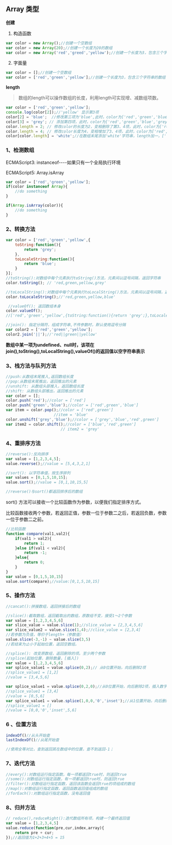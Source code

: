 ## Array 类型

**创建**

1. 构造函数

```javascript
var color = new Array();//创建一个空数组
var color = new Array(20);//创建一个长度为20的数组
var color = new Array('red','greed','yellow');//创建一个长度为3，包含三个字符串的数组
```

2. 字面量

```javascript
var color = [];//创建一个空数组
var color = ['red','green','yellow'];//创建一个长度为3，包含三个字符串的数组
```

**length**

> 数组的length可以操作数组的长度，利用length可实现增、减数组项数。

```javascript
var color = ['red','green','yellow'];
console.log(color[2]);//'yellow' 显示第3项
color[2] = 'blue';  //修改第三项为'blue',此时，color为['red','green','blue']
color[3] = 'grey'; // 添加第四项，此时，color为['red','green','blue','grey']
color.length = 2; // 修改color的长度为2，变相删除了第3、4项，此时，color为['red','green']
color.length = 4; // 修改color长度为4，变相增加了3、4项，此时，color为['red','green',undefined,undefined]
color[color.length] = 'white';//在数组末尾添加'white'字符串，length加一，['red','green',undefined,undefined,'white']
```

### 1、检测数组

ECMAScript3: instanceof----如果只有一个全局执行环境

ECMAScript5: Array.isArray

```javascript
var color = ['red','green','yellow'];
if(color instanceof Array){
    //do something
}

if(Array.isArray(color)){
    //do something
}
```

### 2、转换方法

```javascript
var color = ['red','green','yellow',{
    toString:function(){
        return 'grey';
    },
    toLocaleString:function(){
        return 'blue';
    }
}];
//toString():对数组中每个元素执行toString()方法，元素间以逗号间隔，返回字符串
color.toString(); // 'red,green,yellow,grey'

//toLocalString():对数组中每个元素执行toLocalString()方法，元素间以逗号间隔，返回字符串
color.toLocaleString();//'red,green,yellow,blue'

 //valueOf(): 返回数组本身
color.valueOf();
//['red','green','yellow',{toString:function(){return 'grey';},toLocaleString:function(){return 'blue';}}];

//join(): 指定分隔符，组成字符串,不传参数时，默认使用逗号分隔
var color2 = ['red','green','yellow'];
color2.join('||');//'red||green||yellow'
```

**数组中某一项为undefined、null时，该项在join(),toString(),toLocalString(),valueOf()的返回值以空字符串表示**

### 3、栈方法与队列方法

```javascript
//push:从数组末尾推入,返回数组长度
//pop:从数组末尾推出，返回推出的元素
//unshift: 从数组头部推入，返回数组长度
//shift: 从数组头部推出，返回推出的元素
var color = [];
color.push('red');//color = ['red']
color.push('green','blue');//color = ['red',green','blue']
var item = color.pop();//color = ['red',green']
					 //item = 'blue'
color.unshift('grey','blue');//color = ['grey','blue','red',green']
var item2 = color.shift();//color = ['blue','red',green']
						// item2 = 'grey'
```

### 4、重排序方法

```javascript
//reverse():反向排序
var value = [1,2,3,4,5];
value.reverse();//value = [5,4,3,2,1]

//sort(): 以字符串值，按生序排列
var values = [0,1,5,10,15];
value.sort();//value = [0,1,10,15,5]

//reverse()与sort()都返回排序后的数组
```

sort() 方法可以接收一个比较函数作为参数，以便我们指定排序方式。

比较函数接收两个参数，若返回正值，参数一位于参数二之后，若返回负数，参数一位于参数二之前。

```javascript
//比较函数
function compare(val1,val2){
    if(val1 > val2){
        return 1;
    }else if(val1 < val2){
        return -1;
    }else{
        return 0;
    }
}
var value = [0,1,5,10,15]
value.sort(compare);//value:[0,1,5,10,15]

```

### 5、操作方法

```javascript
//cancat():拼接数组，返回拼接后的数组

//slice():截取数组，返回截取出的数组，原数组不变，接受1～2个参数
var value = [1,2,3,4,5,6]
var slice_value = value.slice(1);//slice_value = [2,3,4,5,6]
var slice_value2 = value.slice(1,4);//clice_value = [2,3,4]
//若参数为负值，等价于length+（参数值）
value.slice(-3,-1) ~ value.slice(3,5)
//若结束为止小于起始位置，返回空数组。

//splice(): 改变原数组，返回删除的项。至少两个参数
//splice(起始位置，删除数量，[插入])
var value = [1,2,3,4,5,6]
var splice_value1 = value.splice(0,2);// 从0位置开始，向后删除2项
//splice_value1 = [1,2]
//value = [3,4,5,6]

var splice_value1 = value.splice(0,2,0);//从0位置开始，向后删除2项，插入数字0
//splice_value1 = [3,4]
//value = [0,5,6]
var splice_value1 = value.splice(1,0,0,'0','inset');//从1位置开始，向后删除0项，插入数字0，字符串‘0’,字符串‘inset’
//splice_value1 = []
//value = [0,0,'0','inset',5,6]
```

### 6 、位置方法

```javascript
indexOf()//从头开始查
lastIndexOf()//从尾开始查

//使用全等对比，查到返回其在数组中的位置，查不到返回-1；
```

### 7、迭代方法

```javascript
//every():对数组运行指定函数，每一项都返回true时，则返回true
//some():对数组运行指定函数，有一项都返回true时，则返回true
//filter():对数组运行指定函数，返回该函数会返回true的项组成的数组
//map():对数组运行指定函数，返回函数返回值组成的数组
//forEach():对数组运行指定函数，没有返回值
```

### 8、归并方法

```javascript
// reduce(),reduceRight():迭代数组所有项，构建一个最终返回值
var value = [1,2,3,4,5]
value.reduce(function(pre,cur,index,array){
    return pre + cur;
});//返回值为1+2+3+4+5 = 15
```

